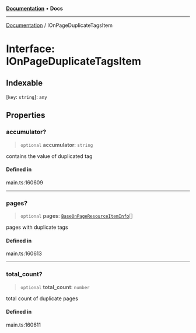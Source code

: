 [**Documentation**](../README.md) • **Docs**

***

[Documentation](../README.md) / IOnPageDuplicateTagsItem

# Interface: IOnPageDuplicateTagsItem

## Indexable

 \[`key`: `string`\]: `any`

## Properties

### accumulator?

> `optional` **accumulator**: `string`

contains the value of duplicated tag

#### Defined in

main.ts:160609

***

### pages?

> `optional` **pages**: [`BaseOnPageResourceItemInfo`](../classes/BaseOnPageResourceItemInfo.md)[]

pages with duplicate tags

#### Defined in

main.ts:160613

***

### total\_count?

> `optional` **total\_count**: `number`

total count of duplicate pages

#### Defined in

main.ts:160611
